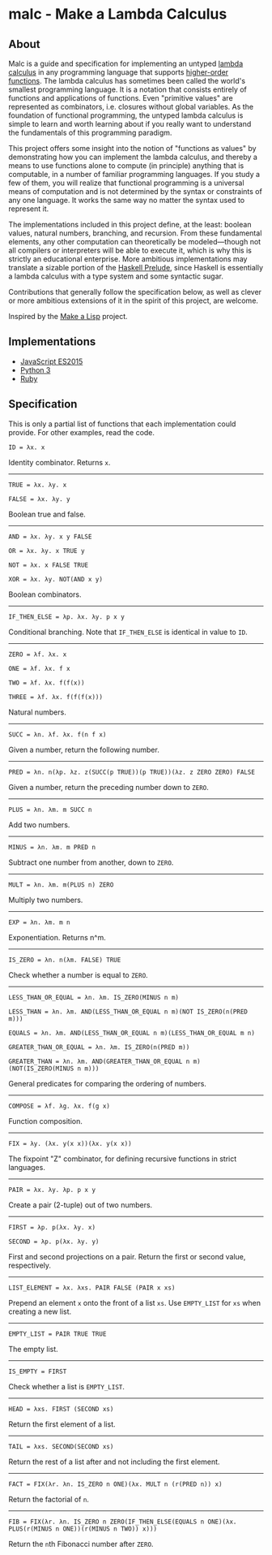 # malc - Make a Lambda Calculus

## About

Malc is a guide and specification for implementing an untyped [lambda calculus](https://en.wikipedia.org/wiki/Lambda_calculus) in any programming language that supports [higher-order functions](https://en.wikipedia.org/wiki/Higher-order_function). The lambda calculus has sometimes been called the world's smallest programming language. It is a notation that consists entirely of functions and applications of functions. Even "primitive values" are represented as combinators, i.e. closures without global variables. As the foundation of functional programming, the untyped lambda calculus is simple to learn and worth learning about if you really want to understand the fundamentals of this programming paradigm. 

This project offers some insight into the notion of "functions as values" by demonstrating how you can implement the lambda calculus, and thereby a means to use functions alone to compute (in principle) anything that is computable, in a number of familiar programming languages. If you study a few of them, you will realize that functional programming is a universal means of computation and is not determined by the syntax or constraints of any one language. It works the same way no matter the syntax used to represent it.

The implementations included in this project define, at the least: boolean values, natural numbers, branching, and recursion. From these fundamental elements, any other computation can theoretically be modeled—though not all compilers or interpreters will be able to execute it, which is why this is strictly an educational enterprise. More ambitious implementations may translate a sizable portion of the [Haskell Prelude](https://www.stackage.org/haddock/lts-8.23/base-4.9.1.0/Prelude.html), since Haskell is essentially a lambda calculus with a type system and some syntactic sugar.

Contributions that generally follow the specification below, as well as clever or more ambitious extensions of it in the spirit of this project, are welcome.

Inspired by the [Make a Lisp](https://github.com/kanaka/mal) project.

## Implementations

* [JavaScript ES2015](https://github.com/sjsyrek/malc/tree/master/javascript)
* [Python 3](https://github.com/sjsyrek/malc/tree/master/python)
* [Ruby](https://github.com/sjsyrek/malc/tree/master/ruby)

## Specification

This is only a partial list of functions that each implementation could provide. For other examples, read the code.

```
ID = λx. x
```

Identity combinator. Returns `x`.

***

```
TRUE = λx. λy. x

FALSE = λx. λy. y
```

Boolean true and false.

***

```
AND = λx. λy. x y FALSE

OR = λx. λy. x TRUE y

NOT = λx. x FALSE TRUE

XOR = λx. λy. NOT(AND x y)
```

Boolean combinators.

***

```
IF_THEN_ELSE = λp. λx. λy. p x y
```

Conditional branching. Note that `IF_THEN_ELSE` is identical in value to `ID`.

***

```
ZERO = λf. λx. x

ONE = λf. λx. f x

TWO = λf. λx. f(f(x))

THREE = λf. λx. f(f(f(x)))
```

Natural numbers.

***

```
SUCC = λn. λf. λx. f(n f x)
```

Given a number, return the following number.

***

```
PRED = λn. n(λp. λz. z(SUCC(p TRUE))(p TRUE))(λz. z ZERO ZERO) FALSE
```

Given a number, return the preceding number down to `ZERO`.

***

```
PLUS = λn. λm. m SUCC n
```

Add two numbers.

***

```
MINUS = λn. λm. m PRED n
```

Subtract one number from another, down to `ZERO`.

***

```
MULT = λn. λm. m(PLUS n) ZERO
```

Multiply two numbers.

***

```
EXP = λn. λm. m n
```

Exponentiation. Returns n^m.

***

```
IS_ZERO = λn. n(λm. FALSE) TRUE
```

Check whether a number is equal to `ZERO`.

***

```
LESS_THAN_OR_EQUAL = λn. λm. IS_ZERO(MINUS n m)

LESS_THAN = λn. λm. AND(LESS_THAN_OR_EQUAL n m)(NOT IS_ZERO(n(PRED m)))

EQUALS = λn. λm. AND(LESS_THAN_OR_EQUAL n m)(LESS_THAN_OR_EQUAL m n)

GREATER_THAN_OR_EQUAL = λn. λm. IS_ZERO(n(PRED m))

GREATER_THAN = λn. λm. AND(GREATER_THAN_OR_EQUAL n m)(NOT(IS_ZERO(MINUS n m)))
```

General predicates for comparing the ordering of numbers.

***

```
COMPOSE = λf. λg. λx. f(g x)
```

Function composition.

***

```
FIX = λy. (λx. y(x x))(λx. y(x x))
```

The fixpoint "Z" combinator, for defining recursive functions in strict languages.

***

```
PAIR = λx. λy. λp. p x y
```

Create a pair (2-tuple) out of two numbers.

***

```
FIRST = λp. p(λx. λy. x)

SECOND = λp. p(λx. λy. y)
```

First and second projections on a pair. Return the first or second value, respectively.

***

```
LIST_ELEMENT = λx. λxs. PAIR FALSE (PAIR x xs)
```

Prepend an element `x` onto the front of a list `xs`. Use `EMPTY_LIST` for `xs` when creating a new list.

***

```
EMPTY_LIST = PAIR TRUE TRUE
```

The empty list.

***

```
IS_EMPTY = FIRST
```

Check whether a list is `EMPTY_LIST`.

***

```
HEAD = λxs. FIRST (SECOND xs)
```

Return the first element of a list.

***

```
TAIL = λxs. SECOND(SECOND xs)
```

Return the rest of a list after and not including the first element.

***

```
FACT = FIX(λr. λn. IS_ZERO n ONE)(λx. MULT n (r(PRED n)) x)
```

Return the factorial of `n`.

***

```
FIB = FIX(λr. λn. IS_ZERO n ZERO(IF_THEN_ELSE(EQUALS n ONE)(λx. PLUS(r(MINUS n ONE))(r(MINUS n TWO)) x)))
```

Return the `n`th Fibonacci number after `ZERO`.